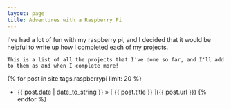```yaml
---
layout: page
title: Adventures with a Raspberry Pi
---
```


<p class="message">
	I've had a lot of fun with my raspberry pi, and I decided that it would be helpful to write up how I completed each of my projects.

	This is a list of all the projects that I've done so far, and I'll add to them as and when I complete more!
</p>

{% for post in site.tags.raspberrypi limit: 20 %}
  * {{ post.date | date_to_string }} &raquo; [ {{ post.title }} ]({{ post.url }})
{% endfor %}
